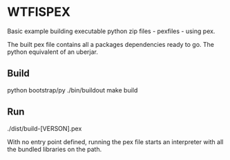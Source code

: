 WTFISPEX
========

Basic example building executable python zip files - pexfiles - using pex.

The built pex file contains all a packages dependencies ready to go. The python
equivalent of an uberjar.

Build
-----

  python bootstrap/py
  ./bin/buildout
  make build

Run
---

  ./dist/build-[VERSON].pex

With no entry point defined, running the pex file starts an interpreter with
all the bundled libraries on the path.
